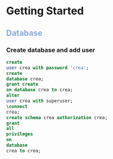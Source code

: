 # Getting Started

<h2 style="color: #87aade">Database</h2>

### Create database and add user

```sql
create
user crea with password 'crea';
create
database crea;
grant create
on database crea to crea;
alter
user crea with superuser;
\connect
crea;
create schema crea authorization crea;
grant
all
privileges
on
database
crea to crea;
```
